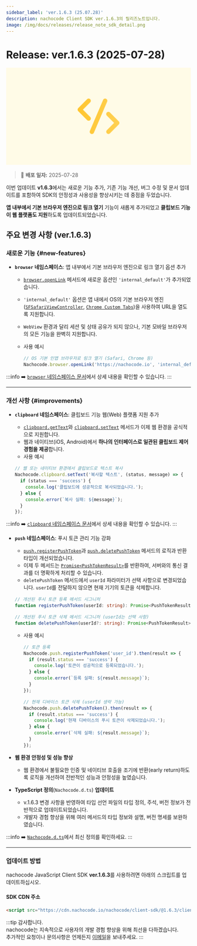 ```yaml
---
sidebar_label: 'ver.1.6.3 (25.07.28)'
description: nachocode Client SDK ver.1.6.3의 릴리즈노트입니다.
image: /img/docs/releases/release_note_sdk_detail.png
---
```


# Release: ver.1.6.3 (2025-07-28)

![sdk_detail](/img/docs/releases/release_note_sdk_detail.png)

> 🔔 **배포 일자:** 2025-07-28

이번 업데이트 **v1.6.3**에서는 새로운 기능 추가, 기존 기능 개선, 버그 수정 및 문서 업데이트를 포함하여 SDK의 안정성과 사용성을 향상시키는 데 중점을 두었습니다.

**앱 내부에서 기본 브라우저 엔진으로 링크 열기** 기능이 새롭게 추가되었고 **클립보드 기능이 웹 플랫폼도 지원**하도록 업데이트되었습니다.

## 주요 변경 사항 (ver.1.6.3)

### 새로운 기능 {#new-features}

- **`browser` 네임스페이스**: 앱 내부에서 기본 브라우저 엔진으로 링크 열기 옵션 추가
  - [`browser.openLink`](/docs/sdk/namespaces/browser#open-link) 메서드에 새로운 옵션인 `'internal_default'`가 추가되었습니다.
  - `'internal_default'` 옵션은 앱 내에서 OS의 기본 브라우저 엔진 ([`SFSafariViewController`](https://developer.apple.com/documentation/safariservices/sfsafariviewcontroller), [`Chrome Custom Tabs`](https://developer.chrome.com/docs/android/custom-tabs?hl=ko))을 사용하여 URL을 열도록 지원합니다.
  - `WebView` 환경과 달리 세션 및 상태 공유가 되지 않으나, 기본 모바일 브라우저의 모든 기능을 완벽히 지원합니다.
  - 사용 예시

    ```javascript
    // OS 기본 인앱 브라우저로 링크 열기 (Safari, Chrome 등)
    Nachocode.browser.openLink('https://nachocode.io', 'internal_default');
    ```

:::info
➡️ [`browser` 네임스페이스 문서](/docs/sdk/namespaces/browser)에서 상세 내용을 확인할 수 있습니다.
:::

---

### 개선 사항 {#improvements}

- **`clipboard` 네임스페이스**: 클립보드 기능 웹(Web) 플랫폼 지원 추가
  - [`clipboard.getText`](/docs/sdk/namespaces/clipboard#get-text)와 [`clipboard.setText`](/docs/sdk/namespaces/clipboard#set-text) 메서드가 이제 웹 환경을 공식적으로 지원합니다.
  - 웹과 네이티브(iOS, Android)에서 **하나의 인터페이스로 일관된 클립보드 제어 경험을 제공**합니다.
  - 사용 예시

  ```javascript
  // 웹 또는 네이티브 환경에서 클립보드로 텍스트 복사
  Nachocode.clipboard.setText('복사할 텍스트', (status, message) => {
    if (status === 'success') {
      console.log('클립보드에 성공적으로 복사되었습니다.');
    } else {
      console.error(`복사 실패: ${message}`);
    }
  });
  ```

:::info
➡️ [`clipboard` 네임스페이스 문서](/docs/sdk/namespaces/clipboard)에서 상세 내용을 확인할 수 있습니다.
:::

- **`push` 네임스페이스**: 푸시 토큰 관리 기능 강화
  - [`push.registerPushToken`](/docs/sdk/namespaces/push#register-push-token)과 [`push.deletePushToken`](/docs/sdk/namespaces/push#delete-push-token) 메서드의 로직과 반환 타입이 개선되었습니다.
  - 이제 두 메서드는 [`Promise<PushTokenResult>`](/docs/sdk/namespaces/push#push-token-result)를 반환하여, 서버와의 통신 결과를 더 명확하게 처리할 수 있습니다.
  - `deletePushToken` 메서드에서 `userId` 파라미터가 선택 사항으로 변경되었습니다. `userId`를 전달하지 않으면 현재 기기의 토큰을 삭제합니다.

  ```typescript
  // 개선된 푸시 토큰 등록 메서드 시그니처
  function registerPushToken(userId: string): Promise<PushTokenResult>;
  ```

  ```typescript
  // 개선된 푸시 토큰 삭제 메서드 시그니처 (userId는 선택 사항)
  function deletePushToken(userId?: string): Promise<PushTokenResult>;
  ```

  - 사용 예시

    ```javascript
    // 토큰 등록
    Nachocode.push.registerPushToken('user_id').then(result => {
      if (result.status === 'success') {
        console.log('토큰이 성공적으로 등록되었습니다.');
      } else {
        console.error(`등록 실패: ${result.message}`);
      }
    });
    ```

    ```javascript
    // 현재 디바이스 토큰 삭제 (userId 생략 가능)
    Nachocode.push.deletePushToken().then(result => {
      if (result.status === 'success') {
        console.log('현재 디바이스의 푸시 토큰이 삭제되었습니다.');
      } else {
        console.error(`삭제 실패: ${result.message}`);
      }
    });
    ```

- **웹 환경 안정성 및 성능 향상**
  - 웹 환경에서 불필요한 인증 및 네이티브 호출을 조기에 반환(early return)하도록 로직을 개선하여 전반적인 성능과 안정성을 높였습니다.

- **TypeScript 정의**(`Nachocode.d.ts`) **업데이트**
  - v.1.6.3 변경 사항을 반영하여 타입 선언 파일의 타입 정의, 주석, 버전 정보가 전반적으로 업데이트되었습니다.
  - 개발자 경험 향상을 위해 여러 메서드의 타입 정보와 설명, 버전 명세를 보완하였습니다.

:::info
➡️ [`Nachocode.d.ts`](https://github.com/FlipperCorporation/nachocode-client-sdk-js/blob/main/releases/Nachocode.d.ts)에서 최신 정의를 확인하세요.
:::

---

### 업데이트 방법

nachocode JavaScript Client SDK **ver.1.6.3**를 사용하려면 아래의 스크립트를 업데이트하십시오.

#### SDK CDN 주소

```html
<script src="https://cdn.nachocode.io/nachocode/client-sdk/@1.6.3/client-sdk.min.js"></script>
```

:::tip
감사합니다.  
nachocode는 지속적으로 사용자의 개발 경험 향상을 위해 최선을 다하겠습니다.  
추가적인 요청이나 문의사항은 언제든지 [이메일](mailto:support@nachocode.io)을 보내주세요.
:::
